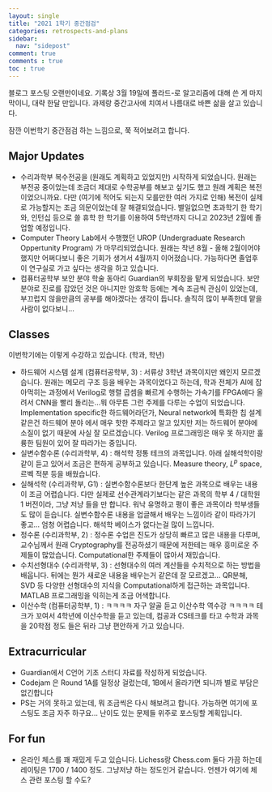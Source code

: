 ```yaml
---
layout: single
title: "2021 1학기 중간점검"
categories: retrospects-and-plans
sidebar:
  nav: "sidepost"
comment: true
comments : true
toc : true
---
```


블로그 포스팅 오랜만이네요. 기록상 3월 19일에 폴라드-로 알고리즘에 대해 쓴 게 마지막이니, 대략 한달 만입니다. 과제랑 중간고사에 치여서 나름대로 바쁜 삶을 살고 있습니다.

잠깐 이번학기 중간점검 하는 느낌으로, 쭉 적어보려고 합니다.

## Major Updates
- 수리과학부 복수전공을 (원래도 계획하고 있었지만) 시작하게 되었습니다. 원래는 부전공 중이었는데 조금더 제대로 수학공부를 해보고 싶기도 했고 원래 계획은 복전이었으니까요. 다만 (여기에 적어도 되는지 모를만한 여러 가지로 인해) 복전이 실제로 가능할지는 조금 의문이었는데 잘 해결되었습니다. 별일없으면 초과학기 한 학기와, 인턴십 등으로 쓸 휴학 한 학기를 이용하여 5학년까지 다니고 2023년 2월에 졸업할 예정입니다.
- Computer Theory Lab에서 수행했던 UROP (Undergraduate Research Oppertunity Program) 가 마무리되었습니다. 원래는 작년 8월 - 올해 2월이어야 했지만 어쩌다보니 좋은 기회가 생겨서 4월까지 이어졌습니다. 가능하다면 졸업후 이 연구실로 가고 싶다는 생각을 하고 있습니다. 
- 컴퓨터공학부 보안 분야 학술 동아리 Guardian의 부회장을 맡게 되었습니다. 보안 분야로 진로를 잡았던 것은 아니지만 암호학 등에는 계속 조금씩 관심이 있었는데, 부끄럽지 않을만큼의 공부를 해야겠다는 생각이 듭니다. 솔직히 많이 부족한데 맡을사람이 없다보니...

## Classes
이번학기에는 이렇게 수강하고 있습니다. (학과, 학년)
- 하드웨어 시스템 설계 (컴퓨터공학부, 3) : 서류상 3학년 과목이지만 왜인지 모르겠습니다. 원래는 메모리 구조 등을 배우는 과목이었다고 하는데, 학과 전체가 AI에 잡아먹히는 과정에서 Verilog로 행렬 곱셈을 빠르게 수행하는 가속기를 FPGA에다 올려서 CNN을 빨리 돌리는...뭐 아무튼 그런 주제를 다루는 수업이 되었습니다. Implementation specific한 하드웨어라던가, Neural network에 특화한 칩 설계 같은건 하드웨어 분야 에서 매우 핫한 주제라고 알고 있지만 저는 하드웨어 분야에 소질이 없기 때문에 사실 잘 모르겠습니다. Verilog 프로그래밍은 매우 못 하지만 훌륭한 팀원이 있어 잘 따라가는 중입니다. 
- 실변수함수론 (수리과학부, 4) : 해석학 정통 테크의 과목입니다. 아래 실해석학이랑 같이 듣고 있어서 조금은 편하게 공부하고 있습니다. Measure theory, $L^p$ space, 르벡 적분 등을 배웠습니다.
- 실해석학 (수리과학부, G1) : 실변수함수론보다 한단계 높은 과목으로 배우는 내용이 조금 어렵습니다. 다만 실제로 선수관계라기보다는 같은 과목의 학부 4 / 대학원 1 버전이라, 그냥 저냥 들을 만 합니다. 워낙 유명하고 평이 좋은 과목이라 학부생들도 많이 듣습니다. 실변수함수론 내용을 업글해서 배우는 느낌이라 같이 따라가기 좋고... 엄청 어렵습니다. 해석학 베이스가 없다는걸 많이 느낍니다.
- 정수론 (수리과학부, 2) : 정수론 수업은 진도가 상당히 빠르고 많은 내용을 다루며, 교수님께서 원래 Cryptography를 전공하셨기 때문에 저한테는 매우 흥미로운 주제들이 많았습니다. Computational한 주제들이 많아서 재밌습니다.
- 수치선형대수 (수리과학부, 3) : 선형대수의 여러 계산들을 수치적으로 하는 방법을 배웁니다. 뒤에는 뭔가 새로운 내용을 배우는거 같은데 잘 모르겠고... QR분해, SVD 등 다양한 선형대수의 지식을 Computational하게 접근하는 과목입니다. MATLAB 프로그래밍을 익히는게 조금 어색합니다.
- 이산수학 (컴퓨터공학부, 1) : ㅋㅋㅋㅋ 자구 알골 듣고 이산수학 역수강 ㅋㅋㅋㅋ 테크가 꼬여서 4학년에 이산수학을 듣고 있는데, 컴공과 CS테크를 타고 수학과 과목을 20학점 정도 들은 뒤라 그냥 편안하게 가고 있습니다.
  
## Extracurricular
- Guardian에서 C언어 기초 스터디 자료를 작성하게 되었습니다.
- Codejam 은 Round 1A를 일정상 걸렀는데, 1B에서 올라가면 되니까 별로 부담은 없긴합니다
- PS는 거의 못하고 있는데, 뭐 조금씩은 다시 해보려고 합니다. 가능하면 여기에 포스팅도 조금 자주 하구요... 난이도 있는 문제들 위주로 포스팅할 계획입니다.

## For fun 
- 온라인 체스를 꽤 재밌게 두고 있습니다. Lichess랑 Chess.com 둘다 가끔 하는데 레이팅은 1700 / 1400 정도. 그냥저냥 하는 정도인거 같습니다. 언젠가 여기에 체스 관련 포스팅 할 수도?